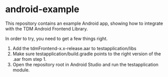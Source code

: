 # android-example
This repository contains an example Android app, showing how to integrate with the TDM Android Frontend Library.

In order to try, you need to get a few things right.
1. Add the tdmFrontend-x.x-release.aar to testapplication/libs
2. Make sure testapplication/build.gradle points to the right version of the .aar from step 1.
3. Open the repository root in Android Studio and run the testapplication module.
